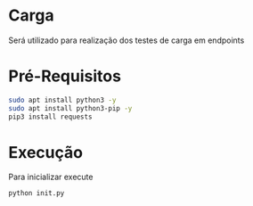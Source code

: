 # Carga

Será utilizado para realização dos testes de carga em endpoints

# Pré-Requisitos
```bash
sudo apt install python3 -y
sudo apt install python3-pip -y
pip3 install requests
```

# Execução

Para inicializar execute
```bash
python init.py
```